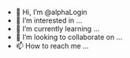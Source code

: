 - 👋 Hi, I’m @alphaLogin
- 👀 I’m interested in ...
- 🌱 I’m currently learning ...
- 💞️ I’m looking to collaborate on ...
- 📫 How to reach me ...

<!---
alphaLogin/alphaLogin is a ✨ special ✨ repository because its `README.md` (this file) appears on your GitHub profile.
You can click the Preview link to take a look at your changes.
--->
